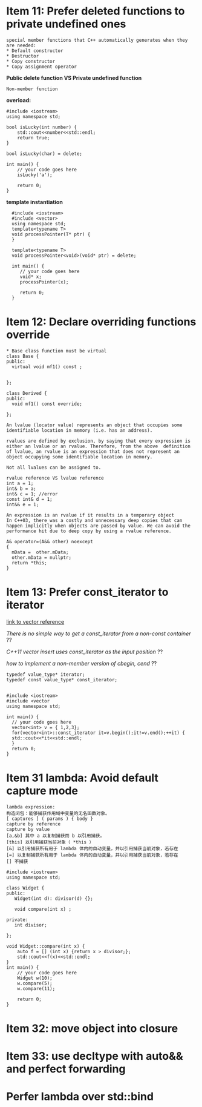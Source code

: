 # Item 11: Prefer deleted functions to private undefined ones
    special member functions that C++ automatically generates when they are needed:
    * Default constructor
    * Destructor
    * Copy constructor
    * Copy assignment operator
    
  **Public delete function VS Private undefined function**
    
    Non-member function
    
  **overload:**
      
    #include <iostream>
    using namespace std;

    bool isLucky(int number) {
        std::cout<<number<<std::endl;
        return true;
    }

    bool isLucky(char) = delete;

    int main() {
        // your code goes here
        isLucky('a');

        return 0;
    }
    
   **template instantiation**
      
      #include <iostream>
      #include <vector>
      using namespace std;
      template<typename T>
      void processPointer(T* ptr) {
      }

      template<typename T>
      void processPointer<void>(void* ptr) = delete;     

      int main() {
         // your code goes here
         void* x;
         processPointer(x);

         return 0;
      }

# Item 12: Declare overriding functions override
    * Base class function must be virtual
    class Base {
    public:
      virtual void mf1() const ;


    };

    class Derived {
    public:
      void mf1() const override;	

    };
  
    An lvalue (locator value) represents an object that occupies some identifiable location in memory (i.e. has an address).

    rvalues are defined by exclusion, by saying that every expression is either an lvalue or an rvalue. Therefore, from the above  definition of lvalue, an rvalue is an expression that does not represent an object occupying some identifiable location in memory.
    
    Not all lvalues can be assigned to.
    
    rvalue reference VS lvalue reference
    int a = 1;
    int& b = a;
    int& c = 1; //error
    const int& d = 1;
    int&& e = 1;
    
    An expression is an rvalue if it results in a temporary object 
    In C++03, there was a costly and unnecessary deep copies that can happen implicitly when objects are passed by value. We can avoid the performance hit due to deep copy by using a rvalue reference.
    
    A& operator=(A&& other) noexcept
    {
      mData =  other.mData;
      other.mData = nullptr;
      return *this;
    }

# Item 13: Prefer const_iterator to iterator
[link to vector reference](http://www.cplusplus.com/reference/vector/vector/insert/)

_There is no simple way to get a const_iterator from a non-const container_ ??

_C++11 vector insert uses const_iterator as the input position_ ??

_how to implement a non-member version of cbegin, cend_ ??

    typedef value_type* iterator;                     
    typedef const value_type* const_iterator;    


    #include <iostream>
    #include <vector
    using namespace std;

    int main() {
      // your code goes here
      vector<int> v = { 1,2,3};
      for(vector<int>::const_iterator it=v.begin();it!=v.end();++it) {
      std::cout<<*it<<std::endl;
      }
      return 0;
    }

# Item 31 lambda: Avoid default capture mode
    lambda expression:
    构造闭包：能够捕获作用域中变量的无名函数对象。
    [ captures ] ( params ) { body }
    capture by reference
    capture by value
    [a,&b] 其中 a 以复制捕获而 b 以引用捕获。
    [this] 以引用捕获当前对象（ *this ）
    [&] 以引用捕获所有用于 lambda 体内的自动变量，并以引用捕获当前对象，若存在
    [=] 以复制捕获所有用于 lambda 体内的自动变量，并以引用捕获当前对象，若存在
    [] 不捕获
    
    #include <iostream>
    using namespace std;

    class Widget {
    public:
       Widget(int d): divisor(d) {};

       void compare(int x) ;

    private:
       int divisor;

    };

    void Widget::compare(int x) {
        auto f = [] (int x) {return x > divisor;};
        std::cout<<f(x)<<std::endl;
    }
    int main() {
        // your code goes here
        Widget w(10);
        w.compare(5);
        w.compare(11);

        return 0;
    }

# Item 32: move object into closure

# Item 33: use decltype with auto&& and perfect forwarding

# Perfer lambda over std::bind
